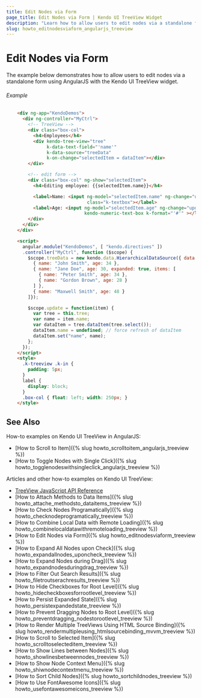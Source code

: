 ```yaml
---
title: Edit Nodes via Form
page_title: Edit Nodes via Form | Kendo UI TreeView Widget
description: "Learn how to allow users to edit nodes via a standalone form using AngularJS with the Kendo UI TreeView widget."
slug: howto_editnodesviaform_angularjs_treeview
---
```


# Edit Nodes via Form

The example below demonstrates how to allow users to edit nodes via a standalone form using AngularJS with the Kendo UI TreeView widget.

###### Example

```html
    <div ng-app="KendoDemos">
      <div ng-controller="MyCtrl">
        <!-- TreeView -->
        <div class="box-col">
          <h4>Employees</h4>
          <div kendo-tree-view="tree"
               k-data-text-field="'name'"
               k-data-source="treeData"
               k-on-change="selectedItem = dataItem"></div>
        </div>

        <!-- edit form -->
        <div class="box-col" ng-show="selectedItem">
          <h4>Editing employee: {{selectedItem.name}}</h4>

          <label>Name: <input ng-model="selectedItem.name" ng-change="update(selectedItem)"
                              class="k-textbox"></label>
          <label>Age: <input ng-model="selectedItem.age" ng-change="update(selectedItem)"
                             kendo-numeric-text-box k-format="'#'" ></label>
        </div>
      </div>
    </div>

    <script>
      angular.module("KendoDemos", [ "kendo.directives" ])
      .controller("MyCtrl", function ($scope) {
        $scope.treeData = new kendo.data.HierarchicalDataSource({ data: [
          { name: "John Smith", age: 34 },
          { name: "Jane Doe", age: 30, expanded: true, items: [
            { name: "Peter Smith", age: 34 },
            { name: "Gordon Brown", age: 28 }
          ] },
          { name: "Maxwell Smith", age: 48 }
        ]});

        $scope.update = function(item) {
          var tree = this.tree;
          var name = item.name;
          var dataItem = tree.dataItem(tree.select());
          dataItem.name = undefined; // force refresh of dataItem
          dataItem.set("name", name);
        };
      });
    </script>
    <style>
      .k-treeview .k-in {
        padding: 5px;
      }
      label {
        display: block;
      }
      .box-col { float: left; width: 250px; }
    </style>
```

## See Also

How-to examples on Kendo UI TreeView in AngularJS:

* [How to Scroll to Item]({% slug howto_scrolltoitem_angularjs_treeview %})
* [How to Toggle Nodes with Single Click]({% slug howto_togglenodeswithsingleclick_angularjs_treeview %})

Articles and other how-to examples on Kendo UI TreeView:

* [TreeView JavaScript API Reference](/api/javascript/ui/treeview)
* [How to Attach Methods to Data Items]({% slug howto_attache_methodsto_dataitems_treeview %})
* [How to Check Nodes Programatically]({% slug howto_checknodeprogramatically_treeview %})
* [How to Combine Local Data with Remote Loading]({% slug howto_combinelocaldatawithremoteloading_treeview %})
* [How to Edit Nodes via Form]({% slug howto_editnodesviaform_treeview %})
* [How to Expand All Nodes upon Check]({% slug howto_expandallnodes_uponcheck_treeview %})
* [How to Expand Nodes during Drag]({% slug howto_expandnodesduringdrag_treeview %})
* [How to Filter Out Search Results]({% slug howto_filetroutserachresults_treeview %})
* [How to Hide Checkboxes for Root Level]({% slug howto_hidecheckboxesforrootlevel_treeview %})
* [How to Persist Expanded State]({% slug howto_persistexpandedstate_treeview %})
* [How to Prevent Dragging Nodes to Root Level]({% slug howto_preventdragging_nodestorootlevel_treeview %})
* [How to Render Multiple TreeViews Using HTML Source Binding]({% slug howto_rendermultipleusing_htmlsourcebinding_mvvm_treeview %})
* [How to Scroll to Selected Item]({% slug howto_scrolltoselecteditem_treeview %})
* [How to Show Lines between Nodes]({% slug howto_showlinesbetweennodes_treeview %})
* [How to Show Node Context Menu]({% slug howto_shiwnodecontextmenu_treeview %})
* [How to Sort Child Nodes]({% slug howto_sortchildnodes_treeview %})
* [How to Use FontAwesome Icons]({% slug howto_usefontawesomeicons_treeview %})
